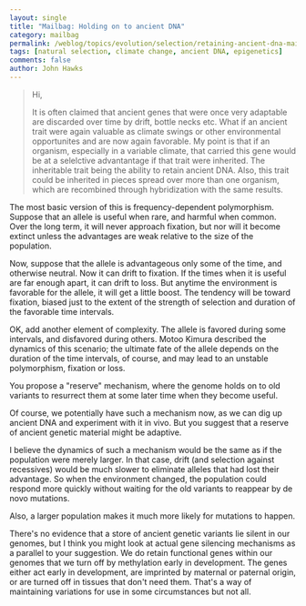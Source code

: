 ```yaml
---
layout: single 
title: "Mailbag: Holding on to ancient DNA" 
category: mailbag
permalink: /weblog/topics/evolution/selection/retaining-ancient-dna-mailbag-2009.html
tags: [natural selection, climate change, ancient DNA, epigenetics] 
comments: false 
author: John Hawks 
---
```


<blockquote>Hi,
 
It is often claimed that ancient genes that were once very adaptable are discarded over time by drift, bottle necks etc.   What if an ancient trait were again valuable as climate swings or other environmental opportunites and are now again favorable.  My point is that if an organism, especially in a variable climate, that carried this gene would be at a selelctive advantantage if that trait were inherited.   The inheritable trait being the ability to retain ancient DNA.  Also, this trait could be inherited in pieces spread over more than one organism, which are recombined through hybridization with the same results.</blockquote>

The most basic version of this is frequency-dependent polymorphism. Suppose that an allele is useful when rare, and harmful when common. Over the long term, it will never approach fixation, but nor will it become extinct unless the advantages are weak relative to the size of the population. 

Now, suppose that the allele is advantageous only some of the time, and otherwise neutral. Now it can drift to fixation. If the times when it is useful are far enough apart, it can drift to loss. But anytime the environment is favorable for the allele, it will get a little boost. The tendency will be toward fixation, biased just to the extent of the strength of selection and duration of the favorable time intervals. 

OK, add another element of complexity. The allele is favored during some intervals, and disfavored during others. Motoo Kimura described the dynamics of this scenario; the ultimate fate of the allele depends on the duration of the time intervals, of course, and may lead to an unstable polymorphism, fixation or loss. 

You propose a "reserve" mechanism, where the genome holds on to old variants to resurrect them at some later time when they become useful. 

Of course, we potentially have such a mechanism now, as we can dig up ancient DNA and experiment with it in vivo. But you suggest that a reserve of ancient genetic material might be adaptive. 

I believe the dynamics of such a mechanism would be the same as if the population were merely larger. In that case, drift (and selection against recessives) would be much slower to eliminate alleles that had lost their advantage. So when the environment changed, the population could respond more quickly without waiting for the old variants to reappear by de novo mutations. 

Also, a larger population makes it much more likely for mutations to happen. 

There's no evidence that a store of ancient genetic variants lie silent in our genomes, but I think you might look at actual gene silencing mechanisms as a parallel to your suggestion. We do retain functional genes within our genomes that we turn off by methylation early in development. The genes either act early in development, are imprinted by maternal or paternal origin, or are turned off in tissues that don't need them. That's a way of maintaining variations for use in some circumstances but not all. 






